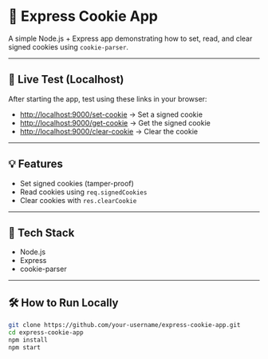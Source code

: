 # 🍪 Express Cookie App

A simple Node.js + Express app demonstrating how to set, read, and clear signed cookies using `cookie-parser`.

---

## 🔗 Live Test (Localhost)

After starting the app, test using these links in your browser:

- [http://localhost:9000/set-cookie](http://localhost:9000/set-cookie) → Set a signed cookie  
- [http://localhost:9000/get-cookie](http://localhost:9000/get-cookie) → Get the signed cookie  
- [http://localhost:9000/clear-cookie](http://localhost:9000/clear-cookie) → Clear the cookie  

---

## 💡 Features

- Set signed cookies (tamper-proof)
- Read cookies using `req.signedCookies`
- Clear cookies with `res.clearCookie`

---

## 🧰 Tech Stack

- Node.js
- Express
- cookie-parser

---

## 🛠 How to Run Locally

```bash
git clone https://github.com/your-username/express-cookie-app.git
cd express-cookie-app
npm install
npm start
